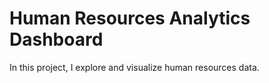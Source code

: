 # Human Resources Analytics Dashboard

In this project, I explore and visualize human resources data.
